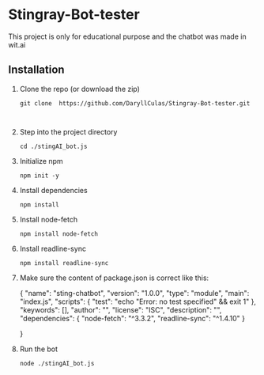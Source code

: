 # Stingray-Bot-tester
This project is only for educational purpose and the chatbot was made in wit.ai 


## Installation 
1. Clone the repo (or download the zip)
   ```
   git clone  https://github.com/DaryllCulas/Stingray-Bot-tester.git

  
   ```

2. Step into the project directory
   ```
   cd ./stingAI_bot.js

   ```

3. Initialize npm
   ```
   npm init -y

   ```

4. Install dependencies
   ```
   npm install

   ```

5. Install node-fetch
   ```
   npm install node-fetch

   ```

6. Install readline-sync
   ```
   npm install readline-sync

   ```

7. Make sure the content of package.json is correct like this:

   {
  "name": "sting-chatbot",
  "version": "1.0.0",
  "type": "module",
  "main": "index.js",
  "scripts": {
    "test": "echo \"Error: no test specified\" && exit 1"
  },
  "keywords": [],
  "author": "",
  "license": "ISC",
  "description": "",
  "dependencies": {
    "node-fetch": "^3.3.2",
    "readline-sync": "^1.4.10"
  }
  
    }


8. Run the bot
   ```
   node ./stingAI_bot.js

   ```


